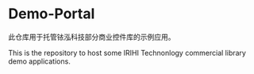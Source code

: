 # Demo-Portal

此仓库用于托管铱泓科技部分商业控件库的示例应用。

This is the repository to host some IRIHI Technonlogy commercial library demo applications.
